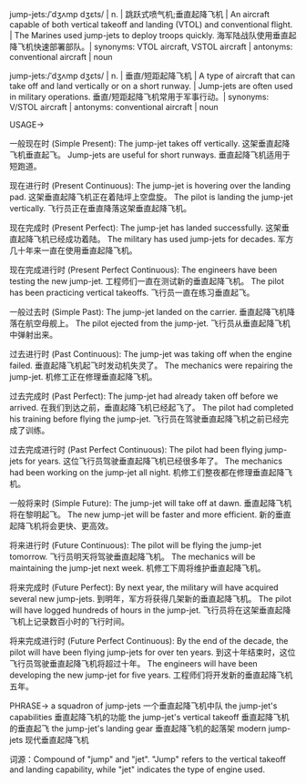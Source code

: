 jump-jets:/ˈdʒʌmp dʒɛts/ | n. | 跳跃式喷气机;垂直起降飞机 | An aircraft capable of both vertical takeoff and landing (VTOL) and conventional flight. | The Marines used jump-jets to deploy troops quickly.  海军陆战队使用垂直起降飞机快速部署部队。| synonyms: VTOL aircraft, VSTOL aircraft | antonyms: conventional aircraft | noun

jump-jets:/ˈdʒʌmp dʒɛts/ | n. | 垂直/短距起降飞机 |  A type of aircraft that can take off and land vertically or on a short runway. | Jump-jets are often used in military operations. 垂直/短距起降飞机常用于军事行动。| synonyms: V/STOL aircraft | antonyms: conventional aircraft | noun


USAGE->

一般现在时 (Simple Present):
The jump-jet takes off vertically.  这架垂直起降飞机垂直起飞。
Jump-jets are useful for short runways.  垂直起降飞机适用于短跑道。


现在进行时 (Present Continuous):
The jump-jet is hovering over the landing pad. 这架垂直起降飞机正在着陆坪上空盘旋。
The pilot is landing the jump-jet vertically.  飞行员正在垂直降落这架垂直起降飞机。


现在完成时 (Present Perfect):
The jump-jet has landed successfully.  这架垂直起降飞机已经成功着陆。
The military has used jump-jets for decades.  军方几十年来一直在使用垂直起降飞机。


现在完成进行时 (Present Perfect Continuous):
The engineers have been testing the new jump-jet. 工程师们一直在测试新的垂直起降飞机。
The pilot has been practicing vertical takeoffs. 飞行员一直在练习垂直起飞。


一般过去时 (Simple Past):
The jump-jet landed on the carrier. 垂直起降飞机降落在航空母舰上。
The pilot ejected from the jump-jet. 飞行员从垂直起降飞机中弹射出来。


过去进行时 (Past Continuous):
The jump-jet was taking off when the engine failed.  垂直起降飞机起飞时发动机失灵了。
The mechanics were repairing the jump-jet.  机修工正在修理垂直起降飞机。


过去完成时 (Past Perfect):
The jump-jet had already taken off before we arrived.  在我们到达之前，垂直起降飞机已经起飞了。
The pilot had completed his training before flying the jump-jet. 飞行员在驾驶垂直起降飞机之前已经完成了训练。


过去完成进行时 (Past Perfect Continuous):
The pilot had been flying jump-jets for years.  这位飞行员驾驶垂直起降飞机已经很多年了。
The mechanics had been working on the jump-jet all night.  机修工们整夜都在修理垂直起降飞机。


一般将来时 (Simple Future):
The jump-jet will take off at dawn.  垂直起降飞机将在黎明起飞。
The new jump-jet will be faster and more efficient. 新的垂直起降飞机将会更快、更高效。


将来进行时 (Future Continuous):
The pilot will be flying the jump-jet tomorrow.  飞行员明天将驾驶垂直起降飞机。
The mechanics will be maintaining the jump-jet next week.  机修工下周将维护垂直起降飞机。


将来完成时 (Future Perfect):
By next year, the military will have acquired several new jump-jets. 到明年，军方将获得几架新的垂直起降飞机。
The pilot will have logged hundreds of hours in the jump-jet. 飞行员将在这架垂直起降飞机上记录数百小时的飞行时间。


将来完成进行时 (Future Perfect Continuous):
By the end of the decade, the pilot will have been flying jump-jets for over ten years.  到这十年结束时，这位飞行员驾驶垂直起降飞机将超过十年。
The engineers will have been developing the new jump-jet for five years.  工程师们将开发新的垂直起降飞机五年。


PHRASE->
a squadron of jump-jets 一个垂直起降飞机中队
the jump-jet's capabilities 垂直起降飞机的功能
the jump-jet's vertical takeoff 垂直起降飞机的垂直起飞
the jump-jet's landing gear 垂直起降飞机的起落架
modern jump-jets 现代垂直起降飞机


词源：Compound of "jump" and "jet". "Jump" refers to the vertical takeoff and landing capability, while "jet" indicates the type of engine used.
